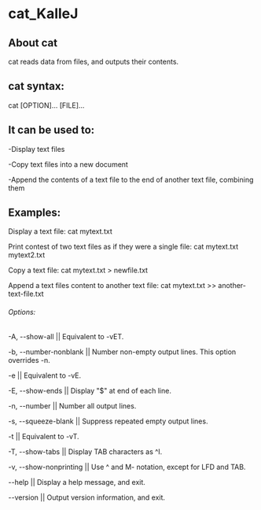 # cat_KalleJ

## About cat

cat reads data from files, and outputs their contents.

## cat syntax:
cat [OPTION]... [FILE]...

## It can be used to:

-Display text files

-Copy text files into a new document

-Append the contents of a text file to the end of another text file, combining them

## Examples:

Display a text file:
cat mytext.txt

Print contest of two text files as if they were a single file:
cat mytext.txt mytext2.txt

Copy a text file:
cat mytext.txt > newfile.txt

Append a text files content to another text file:
cat mytext.txt >> another-text-file.txt


###### Options:

-A, --show-all  ||  Equivalent to -vET.

-b, --number-nonblank ||  Number non-empty output lines. This option overrides -n.

-e  ||  Equivalent to -vE.

-E, --show-ends ||  Display "$" at end of each line.

-n, --number ||   Number all output lines.

-s, --squeeze-blank ||  Suppress repeated empty output lines.

-t  ||  Equivalent to -vT.

-T, --show-tabs ||  Display TAB characters as ^I.

-v, --show-nonprinting  ||  Use ^ and M- notation, except for LFD and TAB.

--help  ||  Display a help message, and exit.

--version ||  Output version information, and exit.
